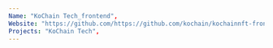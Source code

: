 ```yaml
--- 
Name: "KoChain Tech_frontend", 
Website: "https://github.com/https://github.com/kochain/kochainnft-frontend", 
Projects: "KoChain Tech",
--- 
```

<!--lang:en--> 

<!--lang:es--] 

<!--lang:de--] 

<!--lang:fr--] 

<!--lang:pl--] 

<!--lang:uk--] 

[!--lang:*--> 